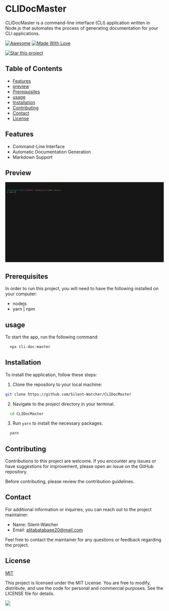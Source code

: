 # CLIDocMaster

CLIDocMaster is a command-line interface (CLI) application written in Node.js that automates the process of generating documentation for your CLI applications.

<p dir="auto"><a href="https://github.com/sindresorhus/awesome"><img src="https://camo.githubusercontent.com/abb97269de2982c379cbc128bba93ba724d8822bfbe082737772bd4feb59cb54/68747470733a2f2f63646e2e7261776769742e636f6d2f73696e647265736f726875732f617765736f6d652f643733303566333864323966656437386661383536353265336136336531353464643865383832392f6d656469612f62616467652e737667" alt="Awesome" data-canonical-src="https://cdn.rawgit.com/sindresorhus/awesome/d7305f38d29fed78fa85652e3a63e154dd8e8829/media/badge.svg" style="max-width: 100%;"></a> <a href="https://github.com/chetanraj/awesome-github-badges"><img src="https://camo.githubusercontent.com/ff817852f0d676a36eaa3108d380e0052e689d9e0bc3eb42818fb21008708420/68747470733a2f2f696d672e736869656c64732e696f2f62616467652f4d616465253230576974682d4c6f76652d6f72616e67652e737667" alt="Made With Love" data-canonical-src="https://img.shields.io/badge/Made%20With-Love-orange.svg" style="max-width: 100%;"></a></p>

[![Star this project](https://img.shields.io/badge/-⭐%20Star%20this%20project-yellow?style=for-the-badge)](https://github.com/Silent-Watcher/cli-word-guessing-game)

## Table of Contents

- [Features](https://github.com/Silent-Watcher/CLIDocMaster#features)
- [preview](https://github.com/Silent-Watcher/CLIDocMaster#preview)
- [Prerequisites](https://github.com/Silent-Watcher/CLIDocMaster#Prerequisites)
- [usage](https://github.com/Silent-Watcher/CLIDocMaster#usage)
- [Installation](https://github.com/Silent-Watcher/CLIDocMaster#Installation)
- [Contributing](https://github.com/Silent-Watcher/CLIDocMaster#Contributing)
- [Contact](https://github.com/Silent-Watcher/CLIDocMaster#Contact)
- [License](https://github.com/Silent-Watcher/CLIDocMaster#License)

## Features

- Command-Line Interface
- Automatic Documentation Generation
- Markdown Support

## Preview

<img src='https://github.com/Silent-Watcher/CLIDocMaster/blob/master/demo.gif'>

## Prerequisites

In order to run this project, you will need to have the following installed on your computer:

- nodejs
- yarn | npm

## usage

To start the app, run the following command:

```bash
  npx cli-doc-master
```

## Installation

To install the application, follow these steps:

1.  Clone the repository to your local machine:

```bash
git clone https://github.com/Silent-Watcher/CLIDocMaster
```

2. Navigate to the project directory in your terminal.

```bash
  cd CLIDocMaster
```

3. Run `yarn` to install the necessary packages.

```bash
  yarn
```




## Contributing

Contributions to this project are welcome.
If you encounter any issues or have suggestions for improvement, please open an issue on the GitHub repository.

Before contributing, please review the contribution guidelines.

## Contact

For additional information or inquiries, you can reach out to the project maintainer:

- Name: Silent-Watcher
- Email: alitabatabaee20@mail.com

Feel free to contact the maintainer for any questions or feedback regarding the project.

## License

[MIT](https://choosealicense.com/licenses/mit/)

This project is licensed under the MIT License. You are free to modify, distribute, and use the code for personal and commercial purposes. See the LICENSE file for details.

<a target="_blank" rel="noopener noreferrer nofollow" href="https://camo.githubusercontent.com/6038c8f1fd8f60de75477470e5a87210e9256202e01dfba9986446304a0f0254/68747470733a2f2f63617073756c652d72656e6465722e76657263656c2e6170702f6170693f747970653d776176696e6726636f6c6f723d6772616469656e74266865696768743d36302673656374696f6e3d666f6f746572"><img src="https://camo.githubusercontent.com/6038c8f1fd8f60de75477470e5a87210e9256202e01dfba9986446304a0f0254/68747470733a2f2f63617073756c652d72656e6465722e76657263656c2e6170702f6170693f747970653d776176696e6726636f6c6f723d6772616469656e74266865696768743d36302673656374696f6e3d666f6f746572" data-canonical-src="https://capsule-render.vercel.app/api?type=waving&amp;color=gradient&amp;height=60&amp;section=footer" style="max-width: 100%;"></a>
